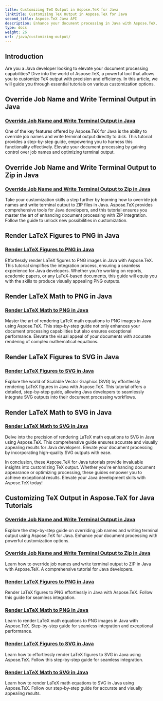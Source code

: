 ```yaml
---
title: Customizing TeX Output in Aspose.TeX for Java
linktitle: Customizing TeX Output in Aspose.TeX for Java
second_title: Aspose.TeX Java API
description: Enhance your document processing in Java with Aspose.TeX. Explore guides on overriding job names, writing terminal output, and seamless rendering of LaTeX figures and math to PNG/SVG.
type: docs
weight: 26
url: /java/customizing-output/
---
```

## Introduction

Are you a Java developer looking to elevate your document processing capabilities? Dive into the world of Aspose.TeX, a powerful tool that allows you to customize TeX output with precision and efficiency. In this article, we will guide you through essential tutorials on various customization options.

## Override Job Name and Write Terminal Output in Java

### [Override Job Name and Write Terminal Output in Java](./override-job-name-disk/)

One of the key features offered by Aspose.TeX for Java is the ability to override job names and write terminal output directly to disk. This tutorial provides a step-by-step guide, empowering you to harness this functionality effectively. Elevate your document processing by gaining control over job names and optimizing terminal output.

## Override Job Name and Write Terminal Output to Zip in Java

### [Override Job Name and Write Terminal Output to Zip in Java](./override-job-name-zip/)

Take your customization skills a step further by learning how to override job names and write terminal output to ZIP files in Java. Aspose.TeX provides comprehensive tools for Java developers, and this tutorial ensures you master the art of enhancing document processing with ZIP integration. Follow the guide to unlock new possibilities in customization.

## Render LaTeX Figures to PNG in Java

### [Render LaTeX Figures to PNG in Java](./render-lafigures-png/)

Effortlessly render LaTeX figures to PNG images in Java with Aspose.TeX. This tutorial simplifies the integration process, ensuring a seamless experience for Java developers. Whether you're working on reports, academic papers, or any LaTeX-based documents, this guide will equip you with the skills to produce visually appealing PNG outputs.

## Render LaTeX Math to PNG in Java

### [Render LaTeX Math to PNG in Java](./render-lamath-png/)

Master the art of rendering LaTeX math equations to PNG images in Java using Aspose.TeX. This step-by-step guide not only enhances your document processing capabilities but also ensures exceptional performance. Elevate the visual appeal of your documents with accurate rendering of complex mathematical equations.

## Render LaTeX Figures to SVG in Java

### [Render LaTeX Figures to SVG in Java](./render-lafigures-svg/)

Explore the world of Scalable Vector Graphics (SVG) by effortlessly rendering LaTeX figures in Java with Aspose.TeX. This tutorial offers a detailed, step-by-step guide, allowing Java developers to seamlessly integrate SVG outputs into their document processing workflows.

## Render LaTeX Math to SVG in Java

### [Render LaTeX Math to SVG in Java](./render-lamath-svg/)

Delve into the precision of rendering LaTeX math equations to SVG in Java using Aspose.TeX. This comprehensive guide ensures accurate and visually appealing results for Java developers. Elevate your document processing by incorporating high-quality SVG outputs with ease.

In conclusion, these Aspose.TeX for Java tutorials provide invaluable insights into customizing TeX output. Whether you're enhancing document appearance or optimizing processing, these guides empower you to achieve exceptional results. Elevate your Java development skills with Aspose.TeX today!
## Customizing TeX Output in Aspose.TeX for Java Tutorials
### [Override Job Name and Write Terminal Output in Java](./override-job-name-disk/)
Explore the step-by-step guide on overriding job names and writing terminal output using Aspose.TeX for Java. Enhance your document processing with powerful customization options.
### [Override Job Name and Write Terminal Output to Zip in Java](./override-job-name-zip/)
Learn how to override job names and write terminal output to ZIP in Java with Aspose.TeX. A comprehensive tutorial for Java developers.
### [Render LaTeX Figures to PNG in Java](./render-lafigures-png/)
Render LaTeX figures to PNG effortlessly in Java with Aspose.TeX. Follow this guide for seamless integration.
### [Render LaTeX Math to PNG in Java](./render-lamath-png/)
Learn to render LaTeX math equations to PNG images in Java with Aspose.TeX. Step-by-step guide for seamless integration and exceptional performance.
### [Render LaTeX Figures to SVG in Java](./render-lafigures-svg/)
Learn how to effortlessly render LaTeX figures to SVG in Java using Aspose.TeX. Follow this step-by-step guide for seamless integration.
### [Render LaTeX Math to SVG in Java](./render-lamath-svg/)
Learn how to render LaTeX math equations to SVG in Java using Aspose.TeX. Follow our step-by-step guide for accurate and visually appealing results.
